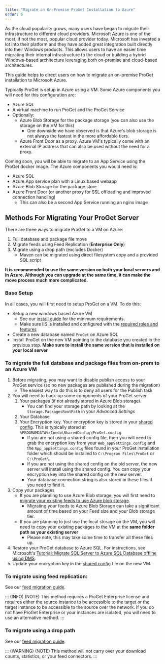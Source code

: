 ```yaml
---
title: "Migrate an On-Premise ProGet Installation to Azure"
order: 6
---
```


As the cloud popularity grows, many users have began to migrate their infrastructure to different cloud providers.  Microsoft Azure is one of the most, if not the most, popular cloud provider today.  Microsoft has invested a lot into their platform and they have added great integration built directly into their Windows products.  This allows users to have an easier time migrating their internal infrastructure to the cloud or building a hybrid Windows-based architecture leveraging both on-premise and cloud-based architectures.   

This guide helps to direct users on how to migrate an on-premise ProGet installation to Microsoft Azure.

Typically ProGet is setup in Azure using a VM.  Some Azure components you will need for this configuration are:
- Azure SQL
- A virtual machine to run ProGet and the ProGet Service
- Optionally:
    - Azure Blob Storage for the package storage (you can also use the storage on the VM for this)
        - One downside we have observed is that Azure's blob storage is not always the fastest in the more affordable tiers.
    - Azure Front Door as a proxy.  Azure VM's typically come with an external IP address that can also be used without the need for a proxy.
   
Coming soon, you will be able to migrate to an App Service using the ProGet docker image. The Azure components you would need is:
- Azure SQL
- Azure App service plan with a Linux based webapp
- Azure Blob Storage for the package store
- Azure Front Door (or another proxy for SSL offloading and improved connection handling)
    - This can also be a second App Service running an nginx image

## Methods For Migrating Your ProGet Server

There are three ways to migrate ProGet to a VM on Azure:
1. Full database and package file move
2. Migrate feeds using Feed Replication (**Enterprise Only**)
3. Migrate using a drop path (excludes Docker)
	- Maven can be migrated using direct filesystem copy and a provided SQL script
	
**It is recommended to use the same version on both your local servers and in Azure. Although you can upgrade at the same time, it can make the move process much more complicated.**

### Base Setup
 In all cases, you will first need to setup ProGet on a VM.  To do this:
- Setup a new windows based Azure VM
   - See our [install guide](/docs/proget/installation/installation-guide) for the minimum requirements.
   - Make sure IIS is installed and configured with the [required roles and features](/docs/installation/manual-installation#website-installation-iis)
- Create a new database named `ProGet` on Azure SQL
- Install ProGet on the new VM pointing to the database you created in the previous step.  **Make sure to install the same version that is installed on your local server**

### To migrate the full database and package files from on-prem to an Azure VM
1. Before migrating, you may want to disable publish access to your ProGet service (so no new packages are published during the migration)
    - The easiest way to do this is to deny all users for the Publish task
2. You will need to back-up some components of your ProGet server
    1. Your packages (if not already stored in Azure Blob storage).  
		- You can find your storage path by looking at the `Storage.PackagesRootPath` in your _Advanced Settings_
	2. Your Database
	3. Your Encryption key. Your encryption key is stored in your [shared config](/docs/installation/configuration-files).  This is typically stored at `%PROGRAMDATA%\Inedo\SharedConfig\ProGet.config`.  
		- If you are not using a shared config file, then you will need to grab the encryption key from your `Web_appSettings.config` and the `App_appSettings.config` files found in your ProGet installation folder which should be installed to `C:\Program Files\ProGet` or `C:\ProGet\`.
		- If you are not using the shared config on the old server, the new server will install using the shared config.  You can copy your encryption key into the shared config on the new server.
		- Your database connection string is also stored in these files if you need to find it. 
3. Copy your packages
   - If you are planning to use Azure Blob storage, you will first need to [migrate your existing feeds to use Azure blob storage](/docs/proget/advanced-features/proget-advanced-cloud-storage).
      - Migrating your feeds to Azure Blob Storage can take a significant amount of time based on your Feed size and your Blob storage tier.
   - If you are planning to just use the local storage on the VM, you will need to copy your existing packages to the VM at the **same folder path as your existing server**
	  - Please note, this may take some time to transfer all these files up.
4. Restore your ProGet database to Azure SQL.  For instructions, see Microsoft's [Tutorial: Migrate SQL Server to Azure SQL Database offline using DMS](https://docs.microsoft.com/en-us/azure/dms/tutorial-sql-server-to-azure-sql).
5. Update your encryption key in the [shared config](/docs/installation/configuration-files) file on the new VM.

### To migrate using feed replication:

See our [feed migration guide](/docs/proget/feeds/feed-overview/proget-administration-migrating-a-proget-feed).

::: (INFO) (NOTE)
This method requires a ProGet Enterprise license and requires either the source instance to be accessible to the target or the target instance to be accessible to the source over the network. If you do not have ProGet Enterprise or your instances are isolated, you will need to use an alternative method. 
:::

### To migrate using a drop path

See our [feed migration guide](/docs/proget/feeds/feed-overview/proget-administration-migrating-a-proget-feed).

::: (WARNING) (NOTE)
This method will not carry over your download counts, statistics, or your feed connectors.
:::